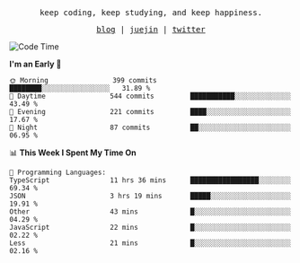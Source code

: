<p align="center">
  <samp>
    <span>keep coding, keep studying, and keep happiness.</span>
  </samp>
</p>

<p align="center">
  <samp>
    <a href="https://deweyou.me">blog</a>  |
    <a href="https://juejin.cn/user/4309700183594366">juejin</a> |
    <a href="https://twitter.com/ouduidui">twitter</a>
  </samp>
</p>

<!--START_SECTION:waka-->
![Code Time](http://img.shields.io/badge/Code%20Time-5%2C077%20hrs%2014%20mins-blue)

**I'm an Early 🐤** 

```text
🌞 Morning                399 commits         ████████░░░░░░░░░░░░░░░░░   31.89 % 
🌆 Daytime                544 commits         ███████████░░░░░░░░░░░░░░   43.49 % 
🌃 Evening                221 commits         ████░░░░░░░░░░░░░░░░░░░░░   17.67 % 
🌙 Night                  87 commits          ██░░░░░░░░░░░░░░░░░░░░░░░   06.95 % 
```


📊 **This Week I Spent My Time On** 

```text
💬 Programming Languages: 
TypeScript               11 hrs 36 mins      █████████████████░░░░░░░░   69.34 % 
JSON                     3 hrs 19 mins       █████░░░░░░░░░░░░░░░░░░░░   19.91 % 
Other                    43 mins             █░░░░░░░░░░░░░░░░░░░░░░░░   04.29 % 
JavaScript               22 mins             █░░░░░░░░░░░░░░░░░░░░░░░░   02.22 % 
Less                     21 mins             █░░░░░░░░░░░░░░░░░░░░░░░░   02.16 % 
```


<!--END_SECTION:waka-->
